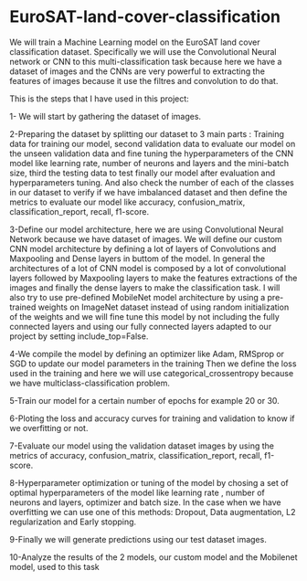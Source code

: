 # EuroSAT-land-cover-classification

We will train a Machine Learning model on the EuroSAT land cover classification dataset.
Specifically we will use the Convolutional Neural network or CNN to this multi-classification task because here we have a dataset of images and the CNNs are very powerful to extracting the features of images because it use the filtres and convolution to do that.

This is the steps that I have used in this project:

1- We will start by gathering the dataset of images.

2-Preparing the dataset by splitting our dataset to 3 main parts : Training data for training our model, second validation data to evaluate our model on the unseen validation data and fine tuning the hyperparameters of the CNN model like learning rate, number of neurons and layers and the mini-batch size, third the testing data to test finally our  model after evaluation and hyperparameters tuning.
And also check the number of each of the classes in our dataset to verify if we have imbalanced dataset and then define the metrics to evaluate our model like accuracy, confusion_matrix, classification_report, recall, f1-score.

3-Define our model architecture, here we are using Convolutional Neural Network because we have dataset of images. We will define our custom CNN model architecture by defining a lot of layers of Convolutions and Maxpooling and Dense layers in buttom of the model. In general the architectures of a lot of CNN model is composed by a lot of convolutional layers followed by Maxpooling layers to make the features extractions of the images and finally the dense layers to make the classification task.
I will also try to use pre-defined MobileNet model architecture by using a pre-trained weights on ImageNet dataset instead of using random initialization of the weights and we will fine tune this model by not including the fully connected layers and using our fully connected layers adapted to our project by setting include_top=False.

4-We compile the model by defining an optimizer like Adam, RMSprop or SGD to update our model parameters in the training Then we define the loss used in the training and here we will use categorical_crossentropy because we have multiclass-classification problem.

5-Train our model for a certain number of epochs for example 20 or 30.

6-Ploting the loss and accuracy curves for training and validation to know if we overfitting or not.

7-Evaluate our model using the validation dataset images by using the metrics of accuracy, confusion_matrix, classification_report, recall, f1-score.

8-Hyperparameter optimization or tuning of the model by chosing a set of optimal hyperparameters of the model like learning rate , number of neurons and layers, optimizer and batch size.
In the case when we have overfitting we can use one of this methods: Dropout, Data augmentation, L2 regularization and Early stopping.

9-Finally we will generate predictions using our test dataset images.

10-Analyze the results of the 2 models, our custom model and the Mobilenet model, used to this task
  
